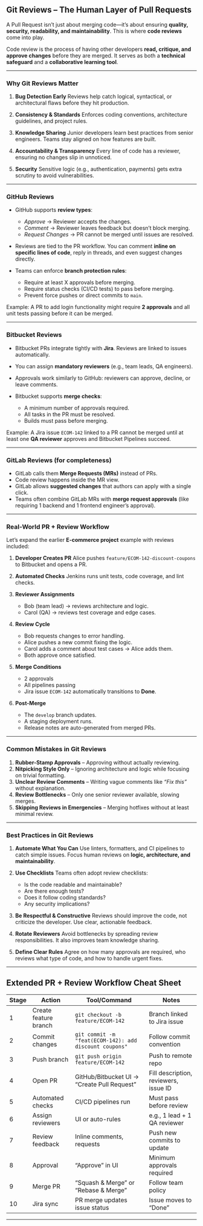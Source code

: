 ## Git Reviews – The Human Layer of Pull Requests

A Pull Request isn’t just about merging code—it’s about ensuring **quality, security, readability, and maintainability**. This is where **code reviews** come into play.

Code review is the process of having other developers **read, critique, and approve changes** before they are merged. It serves as both a **technical safeguard** and a **collaborative learning tool**.

---

### Why Git Reviews Matter

1. **Bug Detection Early**
   Reviews help catch logical, syntactical, or architectural flaws before they hit production.

2. **Consistency & Standards**
   Enforces coding conventions, architecture guidelines, and project rules.

3. **Knowledge Sharing**
   Junior developers learn best practices from senior engineers. Teams stay aligned on how features are built.

4. **Accountability & Transparency**
   Every line of code has a reviewer, ensuring no changes slip in unnoticed.

5. **Security**
   Sensitive logic (e.g., authentication, payments) gets extra scrutiny to avoid vulnerabilities.

---

### GitHub Reviews

* GitHub supports **review types**:

  * *Approve* → Reviewer accepts the changes.
  * *Comment* → Reviewer leaves feedback but doesn’t block merging.
  * *Request Changes* → PR cannot be merged until issues are resolved.

* Reviews are tied to the PR workflow. You can comment **inline on specific lines of code**, reply in threads, and even suggest changes directly.

* Teams can enforce **branch protection rules**:

  * Require at least X approvals before merging.
  * Require status checks (CI/CD tests) to pass before merging.
  * Prevent force pushes or direct commits to `main`.

Example: A PR to add login functionality might require **2 approvals** and all unit tests passing before it can be merged.

---

### Bitbucket Reviews

* Bitbucket PRs integrate tightly with **Jira**. Reviews are linked to issues automatically.
* You can assign **mandatory reviewers** (e.g., team leads, QA engineers).
* Approvals work similarly to GitHub: reviewers can approve, decline, or leave comments.
* Bitbucket supports **merge checks**:

  * A minimum number of approvals required.
  * All tasks in the PR must be resolved.
  * Builds must pass before merging.

Example: A Jira issue `ECOM-142` linked to a PR cannot be merged until at least one **QA reviewer** approves and Bitbucket Pipelines succeed.

---

### GitLab Reviews (for completeness)

* GitLab calls them **Merge Requests (MRs)** instead of PRs.
* Code review happens inside the MR view.
* GitLab allows **suggested changes** that authors can apply with a single click.
* Teams often combine GitLab MRs with **merge request approvals** (like requiring 1 backend and 1 frontend engineer’s approval).

---

### Real-World PR + Review Workflow

Let’s expand the earlier **E-commerce project** example with reviews included:

1. **Developer Creates PR**
   Alice pushes `feature/ECOM-142-discount-coupons` to Bitbucket and opens a PR.

2. **Automated Checks**
   Jenkins runs unit tests, code coverage, and lint checks.

3. **Reviewer Assignments**

   * Bob (team lead) → reviews architecture and logic.
   * Carol (QA) → reviews test coverage and edge cases.

4. **Review Cycle**

   * Bob requests changes to error handling.
   * Alice pushes a new commit fixing the logic.
   * Carol adds a comment about test cases → Alice adds them.
   * Both approve once satisfied.

5. **Merge Conditions**

   * 2 approvals 
   * All pipelines passing 
   * Jira issue `ECOM-142` automatically transitions to **Done**.

6. **Post-Merge**

   * The `develop` branch updates.
   * A staging deployment runs.
   * Release notes are auto-generated from merged PRs.

---

### Common Mistakes in Git Reviews

1. **Rubber-Stamp Approvals** – Approving without actually reviewing.
2. **Nitpicking Style Only** – Ignoring architecture and logic while focusing on trivial formatting.
3. **Unclear Review Comments** – Writing vague comments like *“Fix this”* without explanation.
4. **Review Bottlenecks** – Only one senior reviewer available, slowing merges.
5. **Skipping Reviews in Emergencies** – Merging hotfixes without at least minimal review.

---

### Best Practices in Git Reviews

1. **Automate What You Can**
   Use linters, formatters, and CI pipelines to catch simple issues. Focus human reviews on **logic, architecture, and maintainability**.

2. **Use Checklists**
   Teams often adopt review checklists:

   * Is the code readable and maintainable?
   * Are there enough tests?
   * Does it follow coding standards?
   * Any security implications?

3. **Be Respectful & Constructive**
   Reviews should improve the code, not criticize the developer. Use clear, actionable feedback.

4. **Rotate Reviewers**
   Avoid bottlenecks by spreading review responsibilities. It also improves team knowledge sharing.

5. **Define Clear Rules**
   Agree on how many approvals are required, who reviews what type of code, and how to handle urgent fixes.

---

## Extended PR + Review Workflow Cheat Sheet

| Stage | Action                | Tool/Command                                           | Notes                                 |
| ----- | --------------------- | ------------------------------------------------------ | ------------------------------------- |
| 1     | Create feature branch | `git checkout -b feature/ECOM-142`                     | Branch linked to Jira issue           |
| 2     | Commit changes        | `git commit -m "feat(ECOM-142): add discount coupons"` | Follow commit convention              |
| 3     | Push branch           | `git push origin feature/ECOM-142`                     | Push to remote repo                   |
| 4     | Open PR               | GitHub/Bitbucket UI → “Create Pull Request”            | Fill description, reviewers, issue ID |
| 5     | Automated checks      | CI/CD pipelines run                                    | Must pass before review               |
| 6     | Assign reviewers      | UI or auto-rules                                       | e.g., 1 lead + 1 QA reviewer          |
| 7     | Review feedback       | Inline comments, requests                              | Push new commits to update            |
| 8     | Approval              | “Approve” in UI                                        | Minimum approvals required            |
| 9     | Merge PR              | “Squash & Merge” or “Rebase & Merge”                   | Follow team policy                    |
| 10    | Jira sync             | PR merge updates issue status                          | Issue moves to “Done”                 |

---